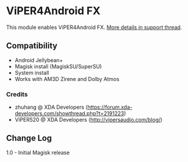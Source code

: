 # ViPER4Android FX
This module enables ViPER4Android FX. [More details in support thread](https://forum.xda-developers.com/android/software/soundmod-axon-7-dolby-atmos-t3412342).

## Compatibility
* Android Jellybean+
* Magisk install (MagiskSU/SuperSU)
* System install
* Works with AM3D Zirene and Dolby Atmos

### Credits
* zhuhang @ XDA Developers (https://forum.xda-developers.com/showthread.php?t=2191223)
* ViPER520 @ XDA Developers (http://vipersaudio.com/blog/)

## Change Log
1.0
    - Initial Magisk release
